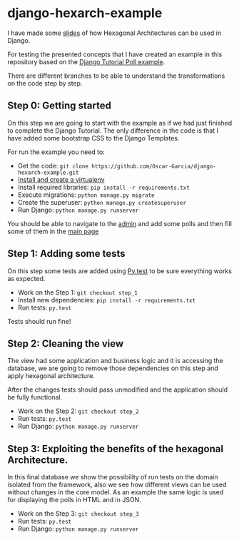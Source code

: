 # django-hexarch-example

I have made some [slides](https://www.icloud.com/keynote/0c5SgVGVfhTFbHou3LHj5AHRA#hexagonal_django) 
of how Hexagonal Architectures can be used in Django. 

For testing the presented concepts that I have created an example in this repository based on the 
[Django Tutorial Poll example](https://docs.djangoproject.com/en/1.10/intro/tutorial01/).

There are different branches to be able to understand the transformations on the code step by step.

## Step 0: Getting started

On this step we are going to start with the example as if we had just finished to complete the Django Tutorial. The only difference
in the code is that I have added some bootstrap CSS to the Django Templates.

For run the example you need to:
- Get the code: `git clone https://github.com/Oscar-Garcia/django-hexarch-example.git`
- [Install and create a virtualenv](http://virtualenvwrapper.readthedocs.io/en/latest/install.html)
- Install required libraries: `pip install -r requirements.txt` 
- Execute migrations: `python manage.py migrate`
- Create the superuser: `python manage.py createsuperuser`
- Run Django: `python manage.py runserver`

You should be able to navigate to the [admin](http://localhost:8000/admin) and add some polls and then fill some of
them in the [main page](http://localhost:8000/polls)

## Step 1: Adding some tests 

On this step some tests are added using [Py.test](http://pytest.org/) to be sure everything works as expected.

- Work on the Step 1: `git checkout step_1`
- Install new dependencies: `pip install -r requirements.txt`
- Run tests: `py.test`

Tests should run fine!

## Step 2: Cleaning the view

The view had some application and business logic and it is accessing the database, we are going to remove those
dependencies on this step and apply hexagonal architecture.

After the changes tests should pass unmodified and the application should be fully functional.

- Work on the Step 2: `git checkout step_2`
- Run tests: `py.test`
- Run Django: `python manage.py runserver`

## Step 3: Exploiting the benefits of the hexagonal Architecture.

In this final database we show the possibility of run tests on the domain isolated from the framework, also we
see how different views can be used without changes in the core model. As an example the same logic is used for
displaying the polls in HTML and in JSON.

- Work on the Step 3: `git checkout step_3`
- Run tests: `py.test`
- Run Django: `python manage.py runserver`

